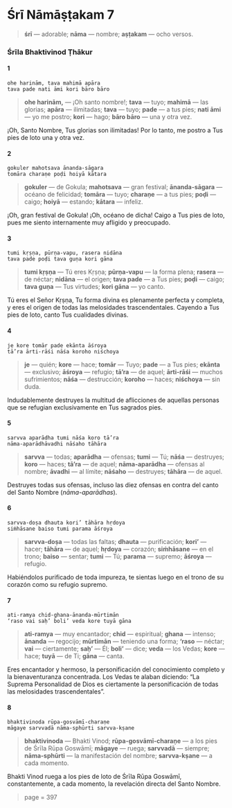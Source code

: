 # Śrī Nāmāṣṭakam 7

> **śrī** — adorable; **nāma** — nombre; **aṣṭakam** — ocho versos.

### Śrīla Bhaktivinod Ṭhākur

#### 1

    ohe harinām, tava mahimā apāra
    tava pade nati āmi kori bāro bāro

> **ohe harinām,** — ¡Oh santo nombre!; **tava** — tuyo; **mahimā** — las glorias; **apāra** — ilimitadas; **tava** — tuyo; **pade** — a tus pies; **nati āmi** — yo me postro; **kori** — hago; **bāro bāro** — una y otra vez.

¡Oh, Santo Nombre, Tus glorias son ilimitadas! Por lo tanto, me postro a Tus pies de loto una y otra vez.

#### 2

    gokuler mahotsava ānanda-sāgara
    tomāra charaṇe poḍi hoiyā kātara

> **gokuler** — de Gokula; **mahotsava** — gran festival; **ānanda-sāgara** — océano de felicidad; **tomāra** — tuyo; **charaṇe** — a tus pies; **poḍi** — caigo; **hoiyā** — estando; **kātara** — infeliz.

¡Oh, gran festival de Gokula! ¡Oh, océano de dicha! Caigo a Tus pies de loto, pues me siento internamente muy afligido y preocupado.

#### 3

    tumi kṛṣṇa, pūrṇa-vapu, rasera nidāna
    tava pade poḍi tava guṇa kori gāna

> **tumi kṛṣṇa** — Tú eres Kṛṣṇa; **pūrṇa-vapu** — la forma plena; **rasera** — de néctar; **nidāna** — el origen; **tava pade** — a Tus pies; **poḍi** — caigo; **tava guṇa** — Tus virtudes; **kori gāna** — yo canto.

Tú eres el Señor Kṛṣṇa, Tu forma divina es plenamente perfecta y completa, y eres el origen de todas las melosidades trascendentales. Cayendo a Tus pies de loto, canto Tus cualidades divinas.

#### 4

    je kore tomār pade ekānta āśroya
    tā’ra ārti-rāśi nāśa koroho niśchoya

> **je** — quién; **kore** — hace; **tomār** — Tuyo; **pade** — a Tus pies; **ekānta** — exclusivo; **āśroya** — refugio; **tā’ra** — de aquel; **ārti-rāśi** — muchos sufrimientos; **nāśa** — destrucción; **koroho** — haces; **niśchoya** — sin duda.

Indudablemente destruyes la multitud de aflicciones de aquellas personas que se refugian exclusivamente en Tus sagrados pies.

#### 5

    sarvva aparādha tumi nāśa koro tā’ra
    nāma-aparādhāvadhi nāśaho tāhāra

> **sarvva** — todas; **aparādha** — ofensas; **tumi** — Tú; **nāśa** — destruyes; **koro** — haces; **tā’ra** — de aquel; **nāma-aparādha** — ofensas al nombre; **āvadhi** — al límite; **nāśaho** — destruyes; **tāhāra** — de aquel.

Destruyes todas sus ofensas, incluso las diez ofensas en contra del canto del Santo Nombre (*nāma-aparādhas*).

#### 6

    sarvva-doṣa dhauta kori’ tāhāra hṛdoya
    siṁhāsane baiso tumi parama āśroya

> **sarvva-doṣa** — todas las faltas; **dhauta** — purificación; **kori’** — hacer; **tāhāra** — de aquel; **hṛdoya** — corazón; **siṁhāsane** — en el trono; **baiso** — sentar; **tumi** — Tú; **parama** — supremo; **āśroya** — refugio.

Habiéndolos purificado de toda impureza, te sientas luego en el trono de su corazón como su refugio supremo.

#### 7

    ati-ramya chid-ghana-ānanda-mūrtimān
    ‘raso vai saḥ’ boli’ veda kore tuyā gāna

> **ati-ramya** — muy encantador; **chid** — espiritual; **ghana** — intenso; **ānanda** — regocijo; **mūrtimān** — teniendo una forma; **‘raso** — néctar; **vai** — ciertamente; **saḥ’** — Él; **boli’** — dice; **veda** — los Vedas; **kore** — hace; **tuyā** — de Ti; **gāna** — canta.

Eres encantador y hermoso, la personificación del conocimiento completo y la bienaventuranza concentrada. Los Vedas te alaban diciendo: “La Suprema Personalidad de Dios es ciertamente la personificación de todas las melosidades trascendentales”.

#### 8

    bhaktivinoda rūpa-gosvāmī-charaṇe
    māgaye sarvvadā nāma-sphūrti sarvva-kṣane

> **bhaktivinoda** — Bhakti Vinod; **rūpa-gosvāmī-charaṇe** — a los pies de Śrīla Rūpa Goswāmī; **māgaye** — ruega; **sarvvadā** — siempre; **nāma-sphūrti** — la manifestación del nombre; **sarvva-kṣane** — a cada momento.

Bhakti Vinod ruega a los pies de loto de Śrīla Rūpa Goswāmī, constantemente, a cada momento, la revelación directa del Santo Nombre.


> page = 397
